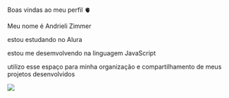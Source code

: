 Boas vindas ao meu perfil 🫀

Meu nome é Andrieli Zimmer

estou estudando no Alura

estou me desemvolvendo na linguagem JavaScript

utilizo esse espaço para minha organização e compartilhamento de meus projetos desenvolvidos









![](https://tenor.com/bnTV1.gif)

